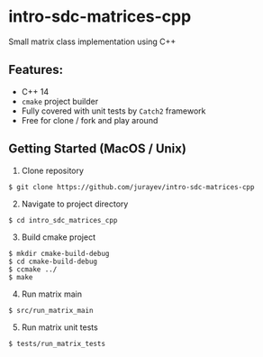 # intro-sdc-matrices-cpp
Small matrix class implementation using C++

## Features:
* C++ 14
* `cmake` project builder
* Fully covered with unit tests by `Catch2` framework
* Free for clone / fork and play around

## Getting Started (MacOS / Unix)
1. Clone repository
```
$ git clone https://github.com/jurayev/intro-sdc-matrices-cpp
```
2. Navigate to project directory
```
$ cd intro_sdc_matrices_cpp
```
3. Build cmake project
```
$ mkdir cmake-build-debug
$ cd cmake-build-debug 
$ ccmake ../
$ make 
```
4. Run matrix main
```
$ src/run_matrix_main
```
5. Run matrix unit tests
```
$ tests/run_matrix_tests
``` 
